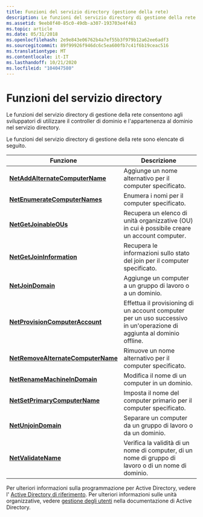 ```yaml
---
title: Funzioni del servizio directory (gestione della rete)
description: Le funzioni del servizio directory di gestione della rete consentono agli sviluppatori di utilizzare il controller di dominio e l'appartenenza al dominio nel servizio directory.
ms.assetid: 9eeb8f40-85c0-49db-a307-193703e4f463
ms.topic: article
ms.date: 05/31/2018
ms.openlocfilehash: 2e9e843e06762b4a7ef55b3f979b12a62ee6adf3
ms.sourcegitcommit: 89f99926f946dc6c5ea600fb7c41f6b19ceac516
ms.translationtype: MT
ms.contentlocale: it-IT
ms.lasthandoff: 10/21/2020
ms.locfileid: "104047580"
---
```

# <a name="directory-service-functions"></a>Funzioni del servizio directory

Le funzioni del servizio directory di gestione della rete consentono agli sviluppatori di utilizzare il controller di dominio e l'appartenenza al dominio nel servizio directory.

Le funzioni del servizio directory di gestione della rete sono elencate di seguito.



| Funzione                                                                 | Descrizione                                                                                                                                                                                 |
|--------------------------------------------------------------------------|---------------------------------------------------------------------------------------------------------------------------------------------------------------------------------------------|
| [**NetAddAlternateComputerName**](/windows/desktop/api/Lmjoin/nf-lmjoin-netaddalternatecomputername)       | Aggiunge un nome alternativo per il computer specificato.                                                                                                                                          |
| [**NetEnumerateComputerNames**](/windows/desktop/api/Lmjoin/nf-lmjoin-netenumeratecomputernames)           | Enumera i nomi per il computer specificato.                                                                                                                                                |
| [**NetGetJoinableOUs**](/windows/desktop/api/Lmjoin/nf-lmjoin-netgetjoinableous)                           | Recupera un elenco di unità organizzative (OU) in cui è possibile creare un account computer.                                                                                                  |
| [**NetGetJoinInformation**](/windows/desktop/api/Lmjoin/nf-lmjoin-netgetjoininformation)                   | Recupera le informazioni sullo stato del join per il computer specificato.                                                                                                                               |
| [**NetJoinDomain**](/windows/desktop/api/Lmjoin/nf-lmjoin-netjoindomain)                                   | Aggiunge un computer a un gruppo di lavoro o a un dominio.                                                                                                                                                  |
| [**NetProvisionComputerAccount**](/windows/desktop/api/Lmjoin/nf-lmjoin-netprovisioncomputeraccount)       | Effettua il provisioning di un account computer per un uso successivo in un'operazione di aggiunta al dominio offline.                                                                                                           |
| [**NetRemoveAlternateComputerName**](/windows/desktop/api/Lmjoin/nf-lmjoin-netremovealternatecomputername) | Rimuove un nome alternativo per il computer specificato.                                                                                                                                       |
| [**NetRenameMachineInDomain**](/windows/desktop/api/Lmjoin/nf-lmjoin-netrenamemachineindomain)             | Modifica il nome di un computer in un dominio.                                                                                                                                                 |
| [**NetSetPrimaryComputerName**](/windows/desktop/api/Lmjoin/nf-lmjoin-netsetprimarycomputername)           | Imposta il nome del computer primario per il computer specificato.                                                                                                                                  |
| [**NetUnjoinDomain**](/windows/desktop/api/Lmjoin/nf-lmjoin-netunjoindomain)                               | Separare un computer da un gruppo di lavoro o da un dominio.                                                                                                                                            |
| [**NetValidateName**](/windows/desktop/api/Lmjoin/nf-lmjoin-netvalidatename)                               | Verifica la validità di un nome di computer, di un nome di gruppo di lavoro o di un nome di dominio.                                                                                                                   |



 

Per ulteriori informazioni sulla programmazione per Active Directory, vedere l' [Active Directory di riferimento](/windows/desktop/AD/active-directory-domain-services-reference). Per ulteriori informazioni sulle unità organizzative, vedere [gestione degli utenti](/windows/desktop/AD/managing-users) nella documentazione di Active Directory.

 

 